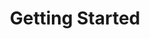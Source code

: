 ---
title: Getting Started
page_title: Getting Started | RadDataFilter
description: 
slug: winforms/datafilter/getting-started
tags: data, filter, getting, started
published: True
position: 4
---